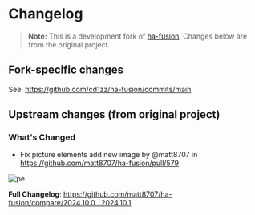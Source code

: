 # Changelog

> **Note:** This is a development fork of [ha-fusion](https://github.com/matt8707/ha-fusion). Changes below are from the original project.

## Fork-specific changes

See: https://github.com/cd1zz/ha-fusion/commits/main

## Upstream changes (from original project)

### What's Changed
* Fix picture elements add new image by @matt8707 in https://github.com/matt8707/ha-fusion/pull/579


![pe](https://github.com/user-attachments/assets/aef438e5-f174-47a2-8089-a948126ddd2d)


**Full Changelog**: https://github.com/matt8707/ha-fusion/compare/2024.10.0...2024.10.1